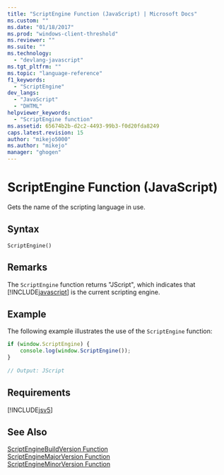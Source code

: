 ```yaml
---
title: "ScriptEngine Function (JavaScript) | Microsoft Docs"
ms.custom: ""
ms.date: "01/18/2017"
ms.prod: "windows-client-threshold"
ms.reviewer: ""
ms.suite: ""
ms.technology: 
  - "devlang-javascript"
ms.tgt_pltfrm: ""
ms.topic: "language-reference"
f1_keywords: 
  - "ScriptEngine"
dev_langs: 
  - "JavaScript"
  - "DHTML"
helpviewer_keywords: 
  - "ScriptEngine function"
ms.assetid: 65674b2b-d2c2-4493-99b3-f0d20fda8249
caps.latest.revision: 15
author: "mikejo5000"
ms.author: "mikejo"
manager: "ghogen"
---
```

# ScriptEngine Function (JavaScript)
Gets the name of the scripting language in use.  
  
## Syntax  
  
```  
ScriptEngine()  
```  
  
## Remarks  
 The `ScriptEngine` function returns "JScript", which indicates that [!INCLUDE[javascript](../../javascript/includes/javascript-md.md)] is the current scripting engine.  
  
## Example  
 The following example illustrates the use of the `ScriptEngine` function:  
  
```javascript  
if (window.ScriptEngine) {  
    console.log(window.ScriptEngine());  
}  
  
// Output: JScript  
```  
  
## Requirements  
 [!INCLUDE[jsv5](../../javascript/reference/includes/jsv5-md.md)]  
  
## See Also  
 [ScriptEngineBuildVersion Function](../../javascript/reference/scriptenginebuildversion-function-javascript.md)   
 [ScriptEngineMajorVersion Function](../../javascript/reference/scriptenginemajorversion-function-javascript.md)   
 [ScriptEngineMinorVersion Function](../../javascript/reference/scriptengineminorversion-function-javascript.md)